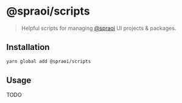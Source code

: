 # @spraoi/scripts

> Helpful scripts for managing [@spraoi](https://github.com/spraoi/) UI projects & packages.

## Installation

```bash
yarn global add @spraoi/scripts
```

## Usage

TODO
